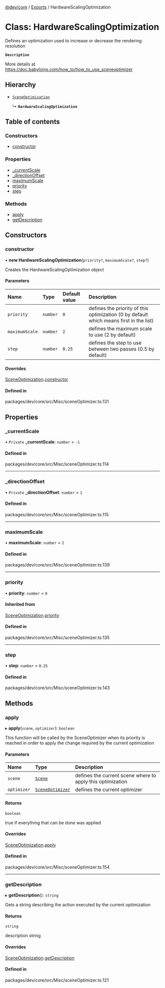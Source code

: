 [@dev/core](../README.md) / [Exports](../modules.md) / HardwareScalingOptimization

# Class: HardwareScalingOptimization

Defines an optimization used to increase or decrease the rendering resolution

**`Description`**

More details at https://doc.babylonjs.com/how_to/how_to_use_sceneoptimizer

## Hierarchy

- [`SceneOptimization`](SceneOptimization.md)

  ↳ **`HardwareScalingOptimization`**

## Table of contents

### Constructors

- [constructor](HardwareScalingOptimization.md#constructor)

### Properties

- [\_currentScale](HardwareScalingOptimization.md#_currentscale)
- [\_directionOffset](HardwareScalingOptimization.md#_directionoffset)
- [maximumScale](HardwareScalingOptimization.md#maximumscale)
- [priority](HardwareScalingOptimization.md#priority)
- [step](HardwareScalingOptimization.md#step)

### Methods

- [apply](HardwareScalingOptimization.md#apply)
- [getDescription](HardwareScalingOptimization.md#getdescription)

## Constructors

### constructor

• **new HardwareScalingOptimization**(`priority?`, `maximumScale?`, `step?`)

Creates the HardwareScalingOptimization object

#### Parameters

| Name | Type | Default value | Description |
| :------ | :------ | :------ | :------ |
| `priority` | `number` | `0` | defines the priority of this optimization (0 by default which means first in the list) |
| `maximumScale` | `number` | `2` | defines the maximum scale to use (2 by default) |
| `step` | `number` | `0.25` | defines the step to use between two passes (0.5 by default) |

#### Overrides

[SceneOptimization](SceneOptimization.md).[constructor](SceneOptimization.md#constructor)

#### Defined in

packages/dev/core/src/Misc/sceneOptimizer.ts:131

## Properties

### \_currentScale

• `Private` **\_currentScale**: `number` = `-1`

#### Defined in

packages/dev/core/src/Misc/sceneOptimizer.ts:114

___

### \_directionOffset

• `Private` **\_directionOffset**: `number` = `1`

#### Defined in

packages/dev/core/src/Misc/sceneOptimizer.ts:115

___

### maximumScale

• **maximumScale**: `number` = `2`

#### Defined in

packages/dev/core/src/Misc/sceneOptimizer.ts:139

___

### priority

• **priority**: `number` = `0`

#### Inherited from

[SceneOptimization](SceneOptimization.md).[priority](SceneOptimization.md#priority)

#### Defined in

packages/dev/core/src/Misc/sceneOptimizer.ts:135

___

### step

• **step**: `number` = `0.25`

#### Defined in

packages/dev/core/src/Misc/sceneOptimizer.ts:143

## Methods

### apply

▸ **apply**(`scene`, `optimizer`): `boolean`

This function will be called by the SceneOptimizer when its priority is reached in order to apply the change required by the current optimization

#### Parameters

| Name | Type | Description |
| :------ | :------ | :------ |
| `scene` | [`Scene`](Scene.md) | defines the current scene where to apply this optimization |
| `optimizer` | [`SceneOptimizer`](SceneOptimizer.md) | defines the current optimizer |

#### Returns

`boolean`

true if everything that can be done was applied

#### Overrides

[SceneOptimization](SceneOptimization.md).[apply](SceneOptimization.md#apply)

#### Defined in

packages/dev/core/src/Misc/sceneOptimizer.ts:154

___

### getDescription

▸ **getDescription**(): `string`

Gets a string describing the action executed by the current optimization

#### Returns

`string`

description string

#### Overrides

[SceneOptimization](SceneOptimization.md).[getDescription](SceneOptimization.md#getdescription)

#### Defined in

packages/dev/core/src/Misc/sceneOptimizer.ts:121

